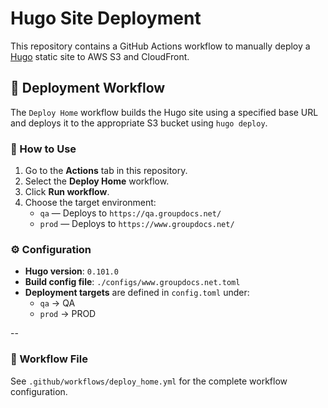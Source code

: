 # Hugo Site Deployment

This repository contains a GitHub Actions workflow to manually deploy a [Hugo](https://gohugo.io/) static site to AWS S3 and CloudFront.

## 🚀 Deployment Workflow

The `Deploy Home` workflow builds the Hugo site using a specified base URL and deploys it to the appropriate S3 bucket using `hugo deploy`.

### 🧭 How to Use

1. Go to the **Actions** tab in this repository.
2. Select the **Deploy Home** workflow.
3. Click **Run workflow**.
4. Choose the target environment:
   - `qa` — Deploys to `https://qa.groupdocs.net/`
   - `prod` — Deploys to `https://www.groupdocs.net/`

### ⚙️ Configuration

- **Hugo version**: `0.101.0`
- **Build config file**: `./configs/www.groupdocs.net.toml`
- **Deployment targets** are defined in `config.toml` under:
  - `qa` → QA
  - `prod` → PROD

--

### 📂 Workflow File

See `.github/workflows/deploy_home.yml` for the complete workflow configuration.
